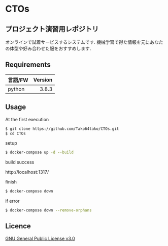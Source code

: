 # CTOs
## プロジェクト演習用レポジトリ
オンラインで試着サービスするシステムです.
機械学習で得た情報を元にあなたの体型や好み合わせた服をおすすめします.

## Requirements
| 言語/FW | Version|
| :------------| ---------: |
| python | 3.8.3　|

## Usage 
At the first execution
```sh
$ git clone https://github.com/Tako64tako/CTOs.git
$ cd CTOs
```

setup
```sh
$ docker-compose up -d --build
```
build success

http://localhost:1317/

finish
```sh
$ docker-compose down
```
if error
```sh
$ docker-compose down --remove-orphans
```
  
## Licence  
<a href="https://github.com/Tako64tako/CTOs/blob/main/LICENSE">GNU General Public License v3.0</a>

